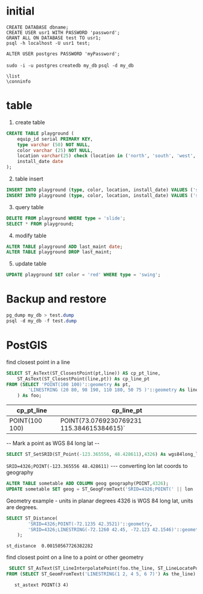 # initial
`CREATE DATABASE dbname;`  
`CREATE USER usr1 WITH PASSWORD 'password';`  
`GRANT ALL ON DATABASE test TO usr1;`  
`psql -h localhost -U usr1 test;`  

`ALTER USER postgres PASSWORD 'myPassword';`

`sudo -i -u postgres`
`createdb my_db`
`psql -d my_db`

`\list`  
`\conninfo`

# table  
1. create table
```SQL
CREATE TABLE playground (
    equip_id serial PRIMARY KEY,
    type varchar (50) NOT NULL,
    color varchar (25) NOT NULL,
    location varchar(25) check (location in ('north', 'south', 'west', 'east', 'northeast', 'southeast', 'southwest', 'northwest')),
    install_date date
);
```
2. table insert
```SQL
INSERT INTO playground (type, color, location, install_date) VALUES ('slide', 'blue', 'south', '2014-04-28');
INSERT INTO playground (type, color, location, install_date) VALUES ('swing', 'yellow', 'northwest', '2010-08-16');
```
3. query table
```SQL
DELETE FROM playground WHERE type = 'slide';
SELECT * FROM playground;
```

4. modify table
```SQL
ALTER TABLE playground ADD last_maint date;
ALTER TABLE playground DROP last_maint;
```

5. update table
```SQL
UPDATE playground SET color = 'red' WHERE type = 'swing';
```

# Backup and restore
```SQL
pg_dump my_db > test.dump
psql -d my_db -f test.dump
```

# PostGIS  
find closest point in a line
```SQL
SELECT ST_AsText(ST_ClosestPoint(pt,line)) AS cp_pt_line,
	ST_AsText(ST_ClosestPoint(line,pt)) As cp_line_pt
FROM (SELECT 'POINT(100 100)'::geometry As pt,
		'LINESTRING (20 80, 98 190, 110 180, 50 75 )'::geometry As line
	) As foo;
```
|   cp_pt_line   |                cp_line_pt                  |
|----------------|------------------------------------------  |
| POINT(100 100) | POINT(73.0769230769231 115.384615384615)`  |

-- Mark a point as WGS 84 long lat --
```SQL
SELECT ST_SetSRID(ST_Point(-123.365556, 48.428611),4326) As wgs84long_lat;
```
`SRID=4326;POINT(-123.365556 48.428611)`
--- converting lon lat coords to geography
```SQL
ALTER TABLE sometable ADD COLUMN geog geography(POINT,4326);
UPDATE sometable SET geog = ST_GeogFromText('SRID=4326;POINT(' || lon || ' ' || lat || ')');
```

Geometry example - units in planar degrees 4326 is WGS 84 long lat, units are degrees.
```SQL
SELECT ST_Distance(
		'SRID=4326;POINT(-72.1235 42.3521)'::geometry,
		'SRID=4326;LINESTRING(-72.1260 42.45, -72.123 42.1546)'::geometry
	);
```
`st_distance  0.00150567726382282`

find closest point on a line to a point or other geometry
```SQL
 SELECT ST_AsText(ST_LineInterpolatePoint(foo.the_line, ST_LineLocatePoint(foo.the_line, ST_GeomFromText('POINT(4 3)'))))
FROM (SELECT ST_GeomFromText('LINESTRING(1 2, 4 5, 6 7)') As the_line) As foo;
```
`   st_astext POINT(3 4)`